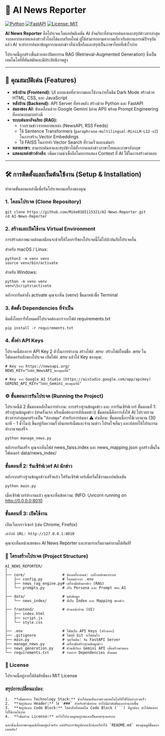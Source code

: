 # 🤖 AI News Reporter

[![Python](https://img.shields.io/badge/Python-3.10%2B-blue?style=for-the-badge&logo=python)](https://www.python.org/)
[![FastAPI](https://img.shields.io/badge/FastAPI-0.100%2B-green?style=for-the-badge&logo=fastapi)](https://fastapi.tiangolo.com/)
[![License: MIT](https://img.shields.io/badge/License-MIT-yellow.svg?style=for-the-badge)](https://opensource.org/licenses/MIT)

**AI News Reporter** คือโปรเจคเว็บแอปพลิเคชัน AI อัจฉริยะที่สามารถค้นหาและสรุปข่าวสารล่าสุดจากหลากหลายแหล่งข่าวทั่วโลกได้แบบเรียลไทม์ ผู้ใช้สามารถถามคำถามเกี่ยวกับสถานการณ์ปัจจุบัน แล้ว AI จะทำการค้นหาข้อมูลจากแหล่งข่าวที่น่าเชื่อถือและสรุปเป็นภาษาไทยที่เข้าใจง่าย

โปรเจคนี้ถูกสร้างขึ้นด้วยสถาปัตยกรรม RAG (Retrieval-Augmented Generation) ซึ่งเป็นเทคโนโลยีที่ทันสมัยและมีประสิทธิภาพสูง

<!-- เพิ่ม GIF การทำงานของโปรแกรมที่นี่จะทำให้ README น่าสนใจขึ้นมาก! -->
<!-- ![Demo GIF](link_to_your_demo.gif) -->

---

## 🚀 คุณสมบัติเด่น (Features)

-   **หน้าบ้าน (Frontend):** UI แบบแชทที่สวยงามและใช้งานง่ายในธีม Dark Mode สร้างด้วย HTML, CSS, และ JavaScript
-   **หลังบ้าน (Backend):** API Server ที่ทรงพลัง สร้างด้วย Python และ FastAPI
-   **สมองของ AI:** ขับเคลื่อนด้วย Google Gemini (ผ่าน API) พร้อม Prompt Engineering ที่ออกแบบมาอย่างดี
-   **ระบบค้นหาอัจฉริยะ (RAG):**
    -   รวบรวมข่าวจากหลายแหล่ง (NewsAPI, RSS Feeds)
    -   ใช้ Sentence Transformers (`paraphrase-multilingual-MiniLM-L12-v2`) ในการสร้าง Vector Embeddings
    -   ใช้ FAISS ในการทำ Vector Search ที่รวดเร็วและแม่นยำ
-   **หลายภาษา:** สามารถค้นหาและสรุปข่าวได้ทั้งจากแหล่งข่าวภาษาไทยและภาษาอังกฤษ
-   **แสดงแหล่งข่าวอ้างอิง:** เพิ่มความน่าเชื่อถือโดยการแสดง Context ที่ AI ใช้ในการสร้างคำตอบ

---

## 🛠️ การติดตั้งและเริ่มต้นใช้งาน (Setup & Installation)

ทำตามขั้นตอนเหล่านี้เพื่อรันโปรเจคบนเครื่องของคุณ

### 1. โคลนโปรเจค (Clone Repository)

```
git clone https://github.com/Mike0165115321/AI-News-Reporter.git
cd AI-News-Reporter
```

###  2. สร้างและเปิดใช้งาน Virtual Environment
การสร้างสภาพแวดล้อมเสมือนจะช่วยให้ไลบรารีของโปรเจคนี้ไม่ไปปะปนกับโปรเจคอื่น

สำหรับ macOS / Linux:
```
python3 -m venv venv
source venv/bin/activate
```

สำหรับ Windows:
```
python -m venv venv
venv\Scripts\activate
```
หลังจากรันคำสั่ง activate คุณจะเห็น (venv) ขึ้นมาหน้าชื่อ Terminal

### 3. ติดตั้ง Dependencies ที่จำเป็น
ติดตั้งไลบรารีทั้งหมดที่โปรเจคต้องการจากไฟล์ requirements.txt
```
pip install -r requirements.txt
```

### 4. ตั้งค่า API Keys
โปรเจคนี้ต้องการ API Key 2 ตัวในการทำงาน
สร้างไฟล์ .env: สร้างไฟล์ใหม่ชื่อ .env ในโฟลเดอร์หลักของโปรเจค
เปิดไฟล์ .env แล้วใส่ Key ของคุณ:

```
# Key จาก https://newsapi.org/
NEWS_KEY="ใส่คีย์_NewsAPI_ของคุณที่นี่"

# Key จาก Google AI Studio (https://aistudio.google.com/app/apikey)
GEMINI_API_KEY="ใส่คีย์_Gemini_ของคุณที่นี่"
```


### ⚙️ ขั้นตอนการรันโปรเจค (Running the Project)
โปรเจคนี้มี 2 ขั้นตอนหลักในการทำงาน: การสร้างฐานข้อมูลข่าว และ การรันเซิร์ฟเวอร์
ขั้นตอนที่ 1: สร้างฐานข้อมูลข่าว (ทำครั้งแรก หรือเมื่อต้องการอัปเดตข่าว)
ขั้นตอนนี้คือการสั่งให้ AI ไปรวบรวมข่าวสารล่าสุดมาสร้างเป็น "ห้องสมุด" สำหรับการค้นหา
⚠️ คำเตือน: ขั้นตอนนี้อาจใช้เวลานาน (30 นาที - 1 ชั่วโมง) ขึ้นอยู่กับความเร็วอินเทอร์เน็ตและจำนวนข่าว โปรดใจเย็นๆ และปล่อยให้โปรแกรมทำงานจนเสร็จ

```
python manage_news.py
```
หลังจากรันเสร็จ คุณจะเห็นไฟล์ news_faiss.index และ news_mapping.json ถูกสร้างขึ้นในโฟลเดอร์ data/news_index/


### ขั้นตอนที่ 2: รันเซิร์ฟเวอร์ AI นักข่าว
หลังจากสร้างฐานข้อมูลข่าวเสร็จแล้ว ให้รันเซิร์ฟเวอร์เพื่อเริ่มใช้งานแอปพลิเคชัน
```
python main.py
```

เมื่อเซิร์ฟเวอร์ทำงานแล้ว คุณจะเห็นข้อความ:
INFO: Uvicorn running on http://0.0.0.0:8010

### ขั้นตอนที่ 3: เปิดใช้งาน
เปิดเว็บเบราว์เซอร์ (เช่น Chrome, Firefox)
```
เข้าไปที่ URL: http://127.0.0.1:8010
```
คุณจะเห็นหน้าแชทของ AI News Reporter และสามารถเริ่มถามคำถามได้ทันที!

### 📂 โครงสร้างโปรเจค (Project Structure)
```
AI_NEWS_REPORTER/
│
├── core/                 # ห้องเครื่องยนต์: กลไกหลักของระบบ
│   ├── config.py         # โหลดค่าจาก .env
│   ├── news_rag_engine.py# เครื่องมือค้นหาข่าว (RAG)
│   └── prompts.py        # เก็บ Persona และ Prompt ของ AI
│
├── data/                 # คลังข้อมูล
│   └── news_index/       # ที่เก็บ Index และ Mapping ของข่าว
│
├── frontend/             # ส่วนหน้าบ้าน (UI)
│   ├── index.html
│   ├── script.js
│   └── style.css
│
├── .env                  # ไฟล์เก็บ API Keys (สร้างเอง)
├── .gitignore            # ไฟล์ที่ Git จะไม่สนใจ
├── main.py               # จุดเริ่มต้น: รัน FastAPI Server
├── manage_news.py        # เครื่องมือสร้างฐานข้อมูลข่าว
├── news_generation.py    # ส่วนที่เรียก Gemini API เพื่อสร้างคำตอบ
└── requirements.txt      # รายการ Dependencies ทั้งหมด

```

### 📄 License
โปรเจคนี้อยู่ภายใต้ลิขสิทธิ์ของ MIT License

### **สรุปการเปลี่ยนแปลง:**
```
1.  **เพิ่มตาราง Technology Stack:** ช่วยให้คนเห็นภาพรวมเทคโนโลยีที่ใช้ได้อย่างรวดเร็ว
2.  **จัดรูปแบบ Header:** ใช้ `###` สำหรับหัวข้อย่อย ทำให้มีลำดับชั้นและอ่านง่ายขึ้น
3.  **จัดรูปแบบ Code Block:** ใส่คำสั่งทั้งหมดใน Code Block (```) ที่ถูกต้อง ทำให้คัดลอกไปใช้งานได้ง่าย
4.  **เพิ่มส่วน License:** ทำให้โปรเจคดูสมบูรณ์และเป็นมาตรฐานสากล

นอกนั้นเนื้อหาของคุณดีเยี่ยมอยู่แล้วครับ แค่ปรับการจัดรูปแบบเล็กน้อยก็ทำให้ `README.md` ของคุณดูดีขึ้นมากเลยครับ!
```